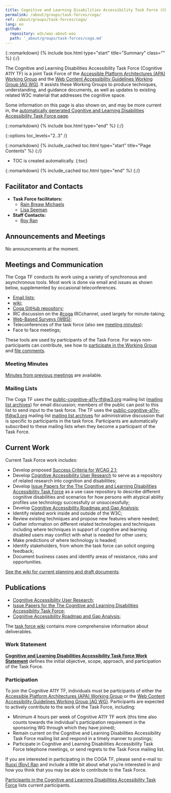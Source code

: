```yaml
---
title: Cognitive and Learning Disabilities Accessibility Task Force (COGA)
permalink: /about/groups/task-forces/coga/
ref: /about/groups/task-forces/coga/
lang: en
github:
  repository: w3c/wai-about-wai
  path: '_about/groups/task-forces/coga.md'
---
```


{::nomarkdown}
{% include box.html type="start" title="Summary" class="" %}
{:/}

The Cognitive and Learning Disabilities Accessibility Task Force (Cognitive A11Y TF) is a joint Task Force of the [Accessible Platform Architectures (APA) Working Group](/about/groups/apawg/) and the [Web Content Accessibility Guidelines Working Group (AG WG)](/about/groups/agwg/). It assists these Working Groups to produce techniques, understanding, and guidance documents, as well as updates to existing related W3C material that addresses the cognitive space.


Some information on this page is also shown on, and may be more current in, the [automatically generated Cognitive and Learning Disabilities Accessibility Task Force page](https://www.w3.org/groups/tf/cognitive-a11y-tf).

{::nomarkdown}
{% include box.html type="end" %}
{:/}

{::options toc_levels="2..3" /}

{::nomarkdown}
{% include_cached toc.html type="start" title="Page Contents" %}
{:/}

-   TOC is created automatically.
{:toc}

{::nomarkdown}
{% include_cached toc.html type="end" %}
{:/}


## Facilitator and Contacts

- **Task Force facilitators:**
    - [Rain Breaw Michaels](https://www.w3.org/users/129114)
    - [Lisa Seeman](https://www.w3.org/users/16320)
- **Staff Contacts:**
    - [Roy Ran](https://www.w3.org/People/Roy/)


## Announcements and Meetings

No announcements at the moment.

## Meetings and Communication

The Coga TF conducts its work using a variety of synchronous and asynchronous tools. Most work is done via email and issues as shown below, supplemented by occasional teleconferences.

- [Email lists](#email);
- [wiki](https://www.w3.org/WAI/GL/task-forces/coga/wiki/);
- [Coga GitHub repository](https://github.com/w3c/coga/);
- IRC discussion on the [#coga](irc://irc.w3.org/coga) IRCchannel, used largely for minute-taking;
- [Web-Based Surveys (WBS)](https://www.w3.org/2002/09/wbs/67703/);
- Teleconferences of the task force (also see [meeting minutes](https://www.w3.org/WAI/GL/task-forces/coga/minutes));
- Face to face meetings;

These tools are used by participants of the Task Force. For ways non-participants can contribute, see how to [participate in the Working Group](https://www.w3.org/WAI/GL/participation) and [file comments](https://www.w3.org/WAI/WCAG20/comments/).

### Meeting Minutes

[Minutes from previous meetings](https://www.w3.org/WAI/GL/task-forces/coga/minutes) are available.

### Mailing Lists

The Coga TF uses the public-cognitive-a11y-tf@w3.org mailing list ([mailing list archives](http://lists.w3.org/Archives/Public/public-cognitive-a11y-tf/)) for email discussion; members of the public can post to this list to send input to the task force. The TF uses the public-cognitive-a11y-tf@w3.org mailing list [mailing list archives](http://lists.w3.org/Archives/Public/public-cognitive-a11y-tf/) for administrative discussion that is specific to participants in the task force. Participants are automatically subscribed to these mailing lists when they become a participant of the Task Force.

## Current Work

Current Task Force work includes:

- Develop proposed [Success Criteria for WCAG 2.1](https://github.com/w3c/wcag21/issues?q=is%3Aissue+is%3Aopen+label%3ACOGA);
- Develop [Cognitive Accessibility User Research](https://w3c.github.io/coga/user-research/) to serve as a repository of related research into cognition and disabilities;
- Develop [Issue Papers for the The Cognitive and Learning Disabilities Accessibility Task Force](https://w3c.github.io/coga/issue-papers/) as a use case repository to describe different cognitive disabilities and scenarios for how persons with atypical ability profiles use technology successfully or unsuccessfully;
- Develop [Cognitive Accessibility Roadmap and Gap Analysis](https://w3c.github.io/coga/gap-analysis/);
- Identify related work inside and outside of the W3C;
- Review existing techniques and propose new features where needed;
- Gather information on different related technologies and techniques including where techniques in support of cognitive and learning disabled users may conflict with what is needed for other users;
- Make predictions of where technology is headed;
- Identify stakeholders, from whom the task force can solicit ongoing feedback;
- Document business cases and identify areas of resistance, risks and opportunities.

[See the wiki for current planning and draft documents](https://www.w3.org/WAI/GL/task-forces/coga/wiki/).

## Publications

- [Cognitive Accessibility User Research](https://w3c.github.io/coga/user-research/);
- [Issue Papers for the The Cognitive and Learning Disabilities Accessibility Task Force](https://w3c.github.io/coga/issue-papers/);
- [Cognitive Accessibility Roadmap and Gap Analysis](https://w3c.github.io/coga/gap-analysis/);

The [task force wiki](https://www.w3.org/WAI/GL/task-forces/coga/wiki/) contains more comprehensive information about deliverables.


### Work Statement

**[Cognitive and Learning Disabilities Accessibility Task Force Work Statement](/about/groups/task-forces/coga/work-statement/)** defines the initial objective, scope, approach, and participation of the Task Force.

### Participation

To join the Cognitive A11Y TF, individuals must be participants of either the [Accessible Platform Architectures (APA) Working Group](/about/groups/apawg/) or the [Web Content Accessibility Guidelines Working Group (AG WG)](/about/groups/agwg/). Participants are expected to actively contribute to the work of the Task Force, including:

- Minimum 4 hours per week of Cognitive A11Y TF work (this time also counts towards the individual's participation requirement in the sponsoring WG through which they have joined);
- Remain current on the Cognitive and Learning Disabilities Accessibility Task Force mailing list and respond in a timely manner to postings;
- Participate in Cognitive and Learning Disabilities Accessibility Task Force telephone meetings, or send regrets to the Task Force mailing list.

If you are interested in participating in the COGA TF, please send e-mail to: [Ruoxi (Roy) Ran](mailto:roy@w3.org) and include a little bit about what you’re interested in and how you think that you may be able to contribute to the Task Force.

[Participants in the Cognitive and Learning Disabilities Accessibility Task Force](https://www.w3.org/2000/09/dbwg/details?group=67703&public=1) lists current participants.